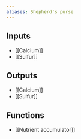 ```yaml
---
aliases: Shepherd's purse
---
```


## Inputs
- [[Calcium]] 
- [[Sulfur]]

## Outputs
- [[Calcium]] 
- [[Sulfur]]

## Functions
- [[Nutrient accumulator]]